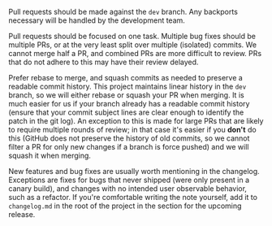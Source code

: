 Pull requests should be made against the `dev` branch. Any backports
necessary will be handled by the development team.

Pull requests should be focused on one task. Multiple bug fixes should be
multiple PRs, or at the very least split over multiple (isolated) commits.
We cannot merge half a PR, and combined PRs are more
difficult to review. PRs that do not adhere to this may have their review
delayed.

Prefer rebase to merge, and squash commits as needed to preserve a readable
commit history. This project maintains linear history in the `dev` branch, so
we will either rebase or squash your PR when merging. It is much easier for us
if your branch already has a readable commit history (ensure that your commit
subject lines are clear enough to identify the patch in the git log). An
exception to this is made for large PRs that are likely to require multiple
rounds of review; in that case it's easier if you **don't** do this (GitHub
does not preserve the history of old commits, so we cannot filter a PR for only
new changes if a branch is force pushed) and we will squash it when merging.

New features and bug fixes are usually worth mentioning in the changelog.
Exceptions are fixes for bugs that never shipped (were only present in a canary
build), and changes with no intended user observable behavior, such as a
refactor. If you're comfortable writing the note yourself, add it to
`changelog.md` in the root of the project in the section for the upcoming
release.
